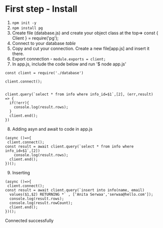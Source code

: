# First step - Install
1. `npm init -y`
2. `npm install pg`
3. Create file (database.js) and create your object class at the top=> const { Client } = require('pg');
4. Connect to your database *table* 
5. Copy and cut your connection. Create a new file[app.js] and insert it there.
6. Export connection - `module.exports = client;`
7. In app.js, include the code below and run '$ node app.js'
```
const client = require('./database')

client.connect();


client.query(`select * from info where info_id=$1`,[2], (err,result) => {
  if(!err){
    console.log(result.rows);
  }
  client.end();
})
```

8. Adding asyn and await to code in app.js
```
(async ()=>{
 client.connect();
const result = await client.query(`select * from info where info_id=$1`,[2])
    console.log(result.rows);
  client.end();
})();
```

9. Inserting
```
(async ()=>{
 client.connect();
const result = await client.query(`insert into info(name, email)
  values($1,$2) RETURNING *` , ['Anita Serwaa','serwaa@hello.com']);
  console.log(result.rows);
  console.log(result.rowCount);
  client.end();
})();
```
Connected successfully